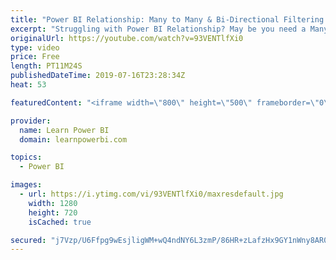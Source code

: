 ```yaml
---
title: "Power BI Relationship: Many to Many & Bi-Directional Filtering #Q&A"
excerpt: "Struggling with Power BI Relationship? May be you need a Many to Many relationship or Bi-Directional filtering.  Watch the solution and 👉 Download the file at https://web.learnpowerbi.com/download/ 👉 Watch Power BI Beginner Tutorial: https://youtu.be/AGrl-H87pRU  This Power BI Example has  Content"
originalUrl: https://youtube.com/watch?v=93VENTlfXi0
type: video
price: Free
length: PT11M24S
publishedDateTime: 2019-07-16T23:28:34Z
heat: 53

featuredContent: "<iframe width=\"800\" height=\"500\" frameborder=\"0\" src=\"https://www.youtube.com/embed/93VENTlfXi0\" allow=\"accelerometer; autoplay; encrypted-media; gyroscope; picture-in-picture\" allowfullscreen></iframe>"

provider:
  name: Learn Power BI
  domain: learnpowerbi.com

topics:
  - Power BI

images:
  - url: https://i.ytimg.com/vi/93VENTlfXi0/maxresdefault.jpg
    width: 1280
    height: 720
    isCached: true

secured: "j7Vzp/U6Ffpg9wEsjligWM+wQ4ndNY6L3zmP/86HR+zLafzHx9GY1nWny8AR0Ktf4Kr4f4l0VJpMv4vojYPOtcy1EOnO/kVxi1f0nKInCqHNA3kX9FjZBOfIc09daQ3D9GPsiNyqxuPWOvcaDgDcqIoRW7M2W/fYXZzXTnXFo1dD6B9m8s24aT/zuoahOqIrwfFO0zeiOgct/5rf9CVjD/QWzBRu7unNWhqv5OMcYJgihP3XaMO20wf7+B9gB7grgH3A247YlT2X2FB6nvFVVav3eZjw94VGj7/k6UWNVs3v2Fh+O2AfUk0dUc1n8YfRfwRM3iI6D4M+H1Byv8NpvPpvOGRPxUe1wL2EK68nqv2yq7rIGgcidovjva/eW/heti3zPphOPW3debQrUJwd1oChASHMp8KqqO6qfjagF+8=;weGbMKRWvN/+ZE3XEb8lLA=="
---
```


